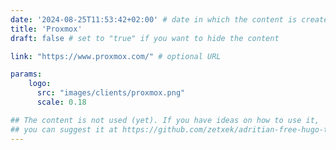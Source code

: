 ```yaml
---
date: '2024-08-25T11:53:42+02:00' # date in which the content is created - defaults to "today"
title: 'Proxmox'
draft: false # set to "true" if you want to hide the content 

link: "https://www.proxmox.com/" # optional URL

params:
    logo:
      src: "images/clients/proxmox.png"
      scale: 0.18

## The content is not used (yet). If you have ideas on how to use it, 
## you can suggest it at https://github.com/zetxek/adritian-free-hugo-theme/discussions 
---
```

